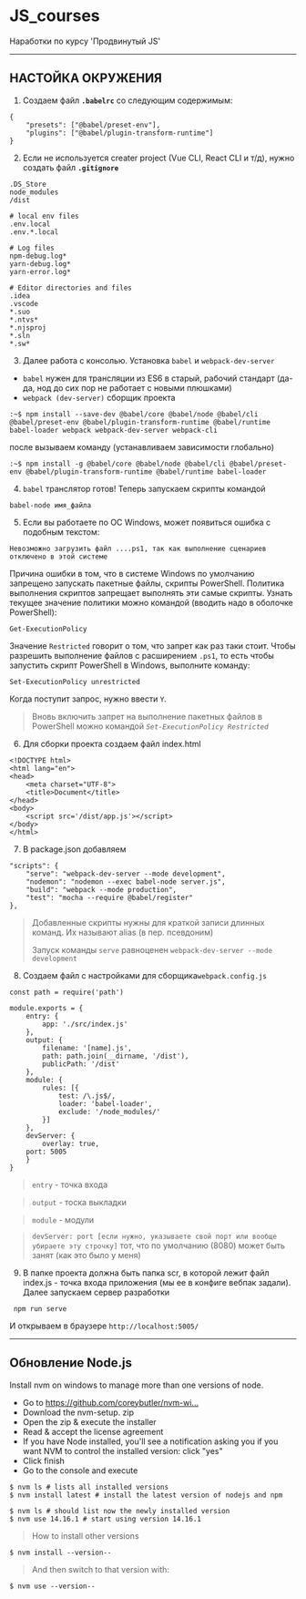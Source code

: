 # JS_courses
Наработки по курсу 'Продвинутый JS'

___
НАСТОЙКА ОКРУЖЕНИЯ
--
1. Cоздаем файл **``.babelrc``** со следующим содержимым:

```
{
	"presets": ["@babel/preset-env"],
	"plugins": ["@babel/plugin-transform-runtime"]
}
```
2. Если не используется creater project (Vue CLI, React CLI и т/д), нужно создать файл **``.gitignore``**

```
.DS_Store
node_modules
/dist

# local env files
.env.local
.env.*.local

# Log files
npm-debug.log*
yarn-debug.log*
yarn-error.log*

# Editor directories and files
.idea
.vscode
*.suo
*.ntvs*
*.njsproj
*.sln
*.sw*
```
3. Далее работа с консолью. Установка `babel` и `webpack-dev-server`
- `babel` нужен для трансляции из ES6 в старый, рабочий стандарт (да-да, нод до сих пор не работает с новыми плюшками)
- `webpack (dev-server)` сборщик проекта

```
:~$ npm install --save-dev @babel/core @babel/node @babel/cli @babel/preset-env @babel/plugin-transform-runtime @babel/runtime babel-loader webpack webpack-dev-server webpack-cli
```
после вызываем команду (устанавливаем зависимости глобально)

```
:~$ npm install -g @babel/core @babel/node @babel/cli @babel/preset-env @babel/plugin-transform-runtime @babel/runtime babel-loader
```

4. `babel` транслятор готов! Теперь запускаем скрипты командой 
```
babel-node имя_файла
```
5. Если вы работаете по ОС Windows, может появиться ошибка с подобным текстом: 
```
Невозможно загрузить файл ....ps1, так как выполнение сценариев отключено в этой системе
```
Причина ошибки в том, что в системе Windows по умолчанию запрещено запускать пакетные файлы, скрипты PowerShell.
Политика выполнения скриптов запрещает выполнять эти самые скрипты. Узнать текущее значение политики можно командой (вводить надо в оболочке PowerShell):
```
Get-ExecutionPolicy
```
Значение ``Restricted`` говорит о том, что запрет как раз таки стоит.
Чтобы разрешить выполнение файлов с расширением ``.ps1``, то есть чтобы запустить скрипт PowerShell в Windows, выполните команду:
```
Set-ExecutionPolicy unrestricted
```
Когда поступит запрос, нужно ввести ``Y``.

> Вновь включить запрет на выполнение пакетных файлов в PowerShell можно командой *``Set-ExecutionPolicy Restricted``* 

6. Для сборки проекта создаем файл index.html
```
<!DOCTYPE html>
<html lang="en">
<head>
	<meta charset="UTF-8">
	<title>Document</title>
</head>
<body>
	<script src='/dist/app.js'></script>
</body>
</html>
```
7. В package.json добавляем
```
"scripts": {
	"serve": "webpack-dev-server --mode development",
	"nodemon": "nodemon --exec babel-node server.js",
	"build": "webpack --mode production",
	"test": "mocha --require @babel/register"
},
```
> Добавленные скрипты нужны для краткой записи длинных команд. Их называют alias (в пер. псевдоним)
>
> Запуск команды ``serve`` равноценен ``webpack-dev-server --mode development``

8. Создаем файл с настройками для сборщика``webpack.config.js``
```
const path = require('path')

module.exports = {
	entry: {
		app: './src/index.js'
	},
	output: {
		filename: '[name].js',
		path: path.join(__dirname, '/dist'),
		publicPath: '/dist'
	},
	module: {
		rules: [{
			test: /\.js$/,
			loader: 'babel-loader',
			exclude: '/node_modules/'
		}]
	},
	devServer: {
		overlay: true,
    port: 5005
	}
}
```
> ``entry`` - точка входа

> ``output`` - тоска выкладки

> ``module`` - модули

> ``devServer: port [если нужно, указываете свой порт или вообще убираете эту строчку]`` тот, что по умолчанию (8080) может быть занят (как это было у меня)

9. В папке проекта должна быть папка scr, в которой лежит файл index.js - точка входа приложения (мы ее в конфиге вебпак задали).
Далее запускаем сервер разработки
```
 npm run serve
 ```
И открываем в браузере ``http://localhost:5005/``


___
Обновление Node.js
--

Install nvm on windows to manage more than one versions of node.

- Go to https://github.com/coreybutler/nvm-wi...​
- Download the nvm-setup. zip
- Open the zip & execute the installer
- Read & accept the license agreement
- If you have Node installed, you'll see a notification asking you if you want NVM to control the installed version: click "yes"
- Click finish
- Go to the console and execute

```
$ nvm ls # lists all installed versions
$ nvm install latest # install the latest version of nodejs and npm

$ nvm ls # should list now the newly installed version
$ nvm use 14.16.1 # start using version 14.16.1
```

> How to install other versions

```
$ nvm install --version--
```

> And then switch to that version with:


```
$ nvm use --version--
```
